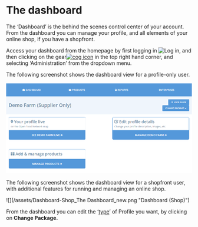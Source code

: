 # The dashboard

The ‘Dashboard’ is the behind the scenes control center of your account. From the dashboard you can manage your profile, and all elements of your online shop, if you have a shopfront.

Access your dashboard from the homepage by first logging in ![](https://openfoodnetwork.org/wp-content/uploads/2015/05/Log-In.png "Log in"), and then clicking on the gear[![](https://openfoodnetwork.org/wp-content/uploads/2015/05/Cog.png "cog icon")](https://openfoodnetwork.org/wp-content/uploads/2015/05/Cog.png) in the top right hand corner, and selecting ‘Administration’ from the dropdown menu.

The following screenshot shows the dashboard view for a profile-only user.

![](/assets/Dashboard-Profile-Only_TheDashboard_new.png "Dashboard \(Profile Only\)")

The following screenshot shows the dashboard view for a shopfront user, with additional features for running and managing an online shop.

![](/assets/Dashboard-Shop_The Dashboard_new.png "Dashboard \(Shop\)")

From the dashboard you can edit the ‘[type](/producer-profile-types.md)’ of Profile you want, by clicking on **Change Package.**


